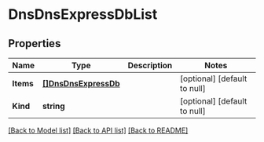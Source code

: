# DnsDnsExpressDbList

## Properties
Name | Type | Description | Notes
------------ | ------------- | ------------- | -------------
**Items** | [**[]DnsDnsExpressDb**](dns_dnsExpressDb.md) |  | [optional] [default to null]
**Kind** | **string** |  | [optional] [default to null]

[[Back to Model list]](../README.md#documentation-for-models) [[Back to API list]](../README.md#documentation-for-api-endpoints) [[Back to README]](../README.md)


